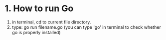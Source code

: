# 1. How to run Go

1. in terminal, cd to current file directory.
2. type: go run filename.go   (you can type 'go' in terminal to check whether go is properly installed)